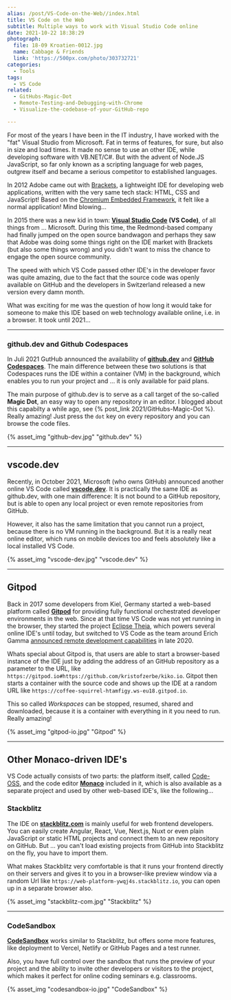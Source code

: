 ```yaml
---
alias: /post/VS-Code-on-the-Web//index.html
title: VS Code on the Web
subtitle: Multiple ways to work with Visual Studio Code online
date: 2021-10-22 18:38:29
photograph:
  file: 18-09 Kroatien-0012.jpg
  name: Cabbage & Friends
  link: 'https://500px.com/photo/303732721'
categories:
  - Tools
tags:
  - VS Code
related:
  - GitHubs-Magic-Dot
  - Remote-Testing-and-Debugging-with-Chrome
  - Visualize-the-codebase-of-your-GitHub-repo

---
```


For most of the years I have been in the IT industry, I have worked with the "fat" Visual Studio from Microsoft. Fat in terms of features, for sure, but also in size and load times. It made no sense to use an other IDE, while developing software with VB.NET/C#. But with the advent of Node.JS JavaScript, so far only known as a scripting language for web pages, outgrew itself and became a serious competitor to established languages.

In 2012 Adobe came out with [Brackets](https://brackets.io/), a lightweight IDE for developing web applications, written with the very same tech stack: HTML, CSS and JavaScript! Based on the [Chromium Embedded Framework](https://en.wikipedia.org/wiki/Chromium_Embedded_Framework), it felt like a normal application! Mind blowing...

In 2015 there was a new kid in town: **[Visual Studio Code](https://code.visualstudio.com) (VS Code)**, of all things from ... Microsoft. During this time, the Redmond-based company had finally jumped on the open source bandwagon and perhaps they saw that Adobe was doing some things right on the IDE market with Brackets (but also some things wrong) and you didn't want to miss the chance to engage the open source community.

The speed with which VS Code passed other IDE's in the developer favor was quite amazing, due to the fact that the source code was openly available on GitHub and the developers in Switzerland released a new version every damn month.

What was exciting for me was the question of how long it would take for someone to make this IDE based on web technology available online, i.e. in a browser. It took until 2021...

<!-- more -->

---

### github.dev and Github Codespaces

In Juli 2021 GutHub announced the availability of **[github.dev]()** and **[GitHub Codespaces](https://github.com/features/codespaces)**. The main difference between these two solutions is that Codespaces runs the IDE within a container (VM) in the background, which enables you to run your project and ... it is only available for paid plans.

The main purpose of github.dev is to serve as a call target of the so-called **Magic Dot**, an easy way to open any repository in an editor. I blogged about this capabilty a while ago, see {% post_link 2021/GitHubs-Magic-Dot %}. Really amazing! Just press the ``dot`` key on every repository and you can browse the code files.

{% asset_img "github-dev.jpg" "github.dev" %}

---

## vscode.dev

Recently, in October 2021, Microsoft (who owns GitHub) announced another online VS Code called **[vscode.dev](https://vscode.dev)**. It is practically the same IDE as github.dev, with one main difference: It is not bound to a GitHub repository, but is able to open any local project or even remote repositories from GitHub.

However, it also has the same limitation that you cannot run a project, because there is no VM running in the background. But it is a really neat online editor, which runs on mobile devices too and feels absolutely like a local installed VS Code.

{% asset_img "vscode-dev.jpg" "vscode.dev" %}

---

## Gitpod

Back in 2017 some developers from Kiel, Germany started a web-based platform called **[Gitpod](gitpod.io)** for providing fully functional orchestrated developer environments in the web. Since at that time VS Code was not yet running in the browser, they started the project [Eclipse Theia](https://theia-ide.org), which powers several online IDE's until today, but  switched to VS Code as the team around Erich Gamma [announced remote development capabilities](code.visualstudio.com/docs/remote/remote-overview) in late 2020.

Whats special about Gitpod is, that users are able to start a browser-based instance of the IDE just by adding the address of an GitHub repository as a parameter to the URL, like ``https://gitpod.io#https://github.com/kristofzerbe/kiko.io``. Gitpot then starts a container with the source code and shows up the IDE at a random URL like ``https://coffee-squirrel-htamfigy.ws-eu18.gitpod.io``.

This so called *Workspaces* can be stopped, resumed, shared and downloaded, because it is a container with everything in it you need to run. Really amazing!

{% asset_img "gitpod-io.jpg" "Gitpod" %}

---

## Other Monaco-driven IDE's

VS Code actually consists of two parts: the platform itself, called [Code-OSS](https://github.com/Microsoft/vscode), and the code editor **[Monaco](https://microsoft.github.io/monaco-editor/)** included in it, which is also available as a separate project and used by other web-based IDE's, like the following...

### Stackblitz

The IDE on **[stackblitz.com](https://stackblitz.com)** is mainly useful for web frontend developers. You can easily create Angular, React, Vue, Next.js, Nuxt or even plain JavaScript or static HTML projects and connect them to an new repository on GitHub. But ... you can't load existing projects from GitHub into Stackblitz on the fly, you have to import them.

What makes Stackblitz very comfortable is that it runs your frontend directly on their servers and gives it to you in a browser-like preview window via a random Url like ``https://web-platform-ywqj4s.stackblitz.io``, you can open up in a separate browser also.

{% asset_img "stackblitz-com.jpg" "Stackblitz" %}

---

### CodeSandbox

**[CodeSandbox](https://codesandbox.io)** works similar to Stackblitz, but offers some more features, like deployment to Vercel, Netlify or GitHub Pages and a test runner. 

Also, you have full control over the sandbox that runs the preview of your project and the ability to invite other developers or visitors to the project, which makes it perfect for online coding seminars e.g. classrooms.

{% asset_img "codesandbox-io.jpg" "CodeSandbox" %}